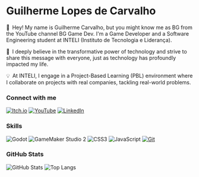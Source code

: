 # Guilherme Lopes de Carvalho

👋&ensp;Hey! My name is Guilherme Carvalho, but you might know me as BG from the YouTube channel BG Game Dev. I'm a Game Developer and a Software Engineering student at INTELI (Instituto de Tecnologia e Liderança).

🌟&ensp;I deeply believe in the transformative power of technology and strive to share this message with everyone, just as technology has profoundly impacted my life.

💡&ensp;At INTELI, I engage in a Project-Based Learning (PBL) environment where I collaborate on projects with real companies, tackling real-world problems.

### Connect with me

[![Itch.io](https://img.shields.io/badge/-Itch.io-000?style=for-the-badge&logo=itch.io&logoColor=FF77A9)](https://under-ctrl.itch.io/)
[![YouTube](https://img.shields.io/badge/-YouTube-000?style=for-the-badge&logo=youtube&logoColor=FF0000)](https://www.youtube.com/@BGGameDev)
[![LinkedIn](https://img.shields.io/badge/-LinkedIn-000?style=for-the-badge&logo=linkedin&logoColor=30A3DC)](https://www.linkedin.com/in/guilhermelopescarvalho/)

### Skills

![Godot](https://img.shields.io/badge/GDScript-000?style=for-the-badge&logo=godot-engine&logoColor=478CBF)
![GameMaker Studio 2](https://img.shields.io/badge/GameMaker-000?logo=gamemaker&logoColor=fff)
![CSS3](https://img.shields.io/badge/CSS3-000?style=for-the-badge&logo=css3&logoColor=E94D5F)
![JavaScript](https://img.shields.io/badge/JavaScript-000?style=for-the-badge&logo=javascript&logoColor=30A3DC)
[![Git](https://img.shields.io/badge/Git-000?style=for-the-badge&logo=git&logoColor=E94D5F)](https://git-scm.com/doc)

### GitHub Stats

![GitHub Stats](https://github-readme-stats.vercel.app/api?username=gui23g&theme=transparent&bg_color=000&border_color=30A3DC&show_icons=true&icon_color=30A3DC&title_color=E94D5F&text_color=FFF)
![Top Langs](https://github-readme-stats-git-masterrstaa-rickstaa.vercel.app/api/top-langs/?username=gui23g&layout=compact&bg_color=000&border_color=30A3DC&title_color=E94D5F&text_color=FFF)
